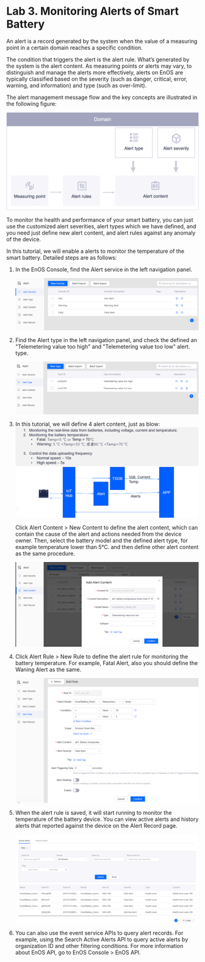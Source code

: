 # Lab 3. Monitoring Alerts of Smart Battery
An alert is a record generated by the system when the value of a measuring point in a certain domain reaches a specific condition.

The condition that triggers the alert is the alert rule. What’s generated by the system is the alert content. As measuring points or alerts may vary, to distinguish and manage the alerts more effectively, alerts on EnOS are typically classified based on the severity (such as danger, critical, error, warning, and information) and type (such as over-limit).

The alert management message flow and the key concepts are illustrated in the following figure:

![](media/alert_message_flow.png)

To monitor the health and performance of your smart battery, you can just use the customized alert severities, 
alert 
types which we have defined, and you need just define new alert
 content, and alert rules against any anomaly of the device. 
 
 In this tutorial, we will enable a alerts to monitor the 
 temperature of the smart battery. Detailed steps are as follows:

1. In the EnOS Console, find the Alert service in the left navigation panel.

    ![](media/alert_severity.png)

2. Find the Alert type in the left navigation panel, and check the defined an "Telemetering value too high" and 
"Telemetering value too low" alert.
type.

    ![](media/alert_type.png)

3. In this tutorial, we will define 4 alert content, just as blow:
    ![](media/alert_define.png)
    
    Click Alert Content > New Content to define the alert content, which can contain the cause of the alert and actions 
    needed from the device owner. Then, select the battery model and the defined alert type, for example temperature 
    lower than 5°C. and then define other alert content as the same procedure.

    ![](media/alert_content_add.png)

4. Click Alert Rule > New Rule to define the alert rule for monitoring the battery temperature. For example, Fatal 
Alert, also you should define the Waning Alert as the same.

    ![](media/alert_rule_add.png)
5. When the alert rule is saved, it will start running to monitor the temperature of the battery device. You can view 
active alerts and history alerts that reported against the device on the Alert Record page.

    ![](media/alert_record.png)
   
7. You can also use the event service APIs to query alert records. For example, using the Search Active Alerts API to 
query active alerts by organization ID and other filtering conditions. For more information about EnOS API, go to EnOS Console > EnOS API.
